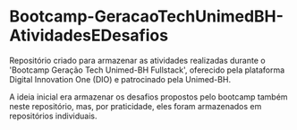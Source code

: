 # Bootcamp-GeracaoTechUnimedBH-AtividadesEDesafios
 Repositório criado para armazenar as atividades realizadas durante o 'Bootcamp Geração Tech Unimed-BH Fullstack', oferecido pela plataforma Digital Innovation One (DIO) e patrocinado pela Unimed-BH.

 A ideia inicial era armazenar os desafios propostos pelo bootcamp também neste repositório, mas, por praticidade, eles foram armazenados em repositórios individuais.
